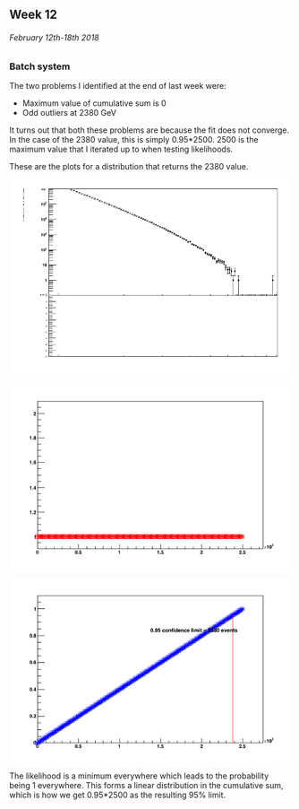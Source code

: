 ## Week 12
###### February 12th-18th 2018

### Batch system

The two problems I identified at the end of last week were:

* Maximum value of cumulative sum is 0
* Odd outliers at 2380 GeV

It turns out that both these problems are because the fit does not converge.
In the case of the 2380 value, this is simply 0.95\*2500. 2500 is the maximum value that
I iterated up to when testing likelihoods.

These are the plots for a distribution that returns the 2380 value.

![image](https://github.com/H4rtland/masters/blob/master/week12/imgs/plot-51309.0.i56-hist.png "")

![image](https://github.com/H4rtland/masters/blob/master/week12/imgs/plot-51309.0.i56-sig_dist.png "")

![image](https://github.com/H4rtland/masters/blob/master/week12/imgs/plot-51309.0.i56-sig_cumsum.png "")

The likelihood is a minimum everywhere which leads to the probability being 1 everywhere.
This forms a linear distribution in the cumulative sum, which is how we get 0.95\*2500 as the
resulting 95\% limit.


